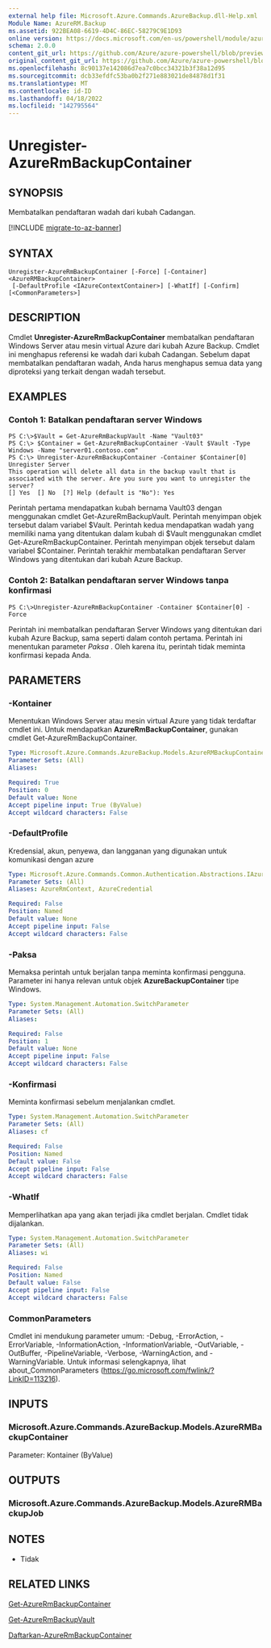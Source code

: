 ```yaml
---
external help file: Microsoft.Azure.Commands.AzureBackup.dll-Help.xml
Module Name: AzureRM.Backup
ms.assetid: 922BEA08-6619-4D4C-86EC-58279C9E1D93
online version: https://docs.microsoft.com/en-us/powershell/module/azurerm.backup/unregister-azurermbackupcontainer
schema: 2.0.0
content_git_url: https://github.com/Azure/azure-powershell/blob/preview/src/ResourceManager/AzureBackup/Commands.AzureBackup/help/Unregister-AzureRmBackupContainer.md
original_content_git_url: https://github.com/Azure/azure-powershell/blob/preview/src/ResourceManager/AzureBackup/Commands.AzureBackup/help/Unregister-AzureRmBackupContainer.md
ms.openlocfilehash: 8c90137e142086d7ea7c0bcc34321b3f38a12d95
ms.sourcegitcommit: dcb33efdfc53ba0b2f271e883021de84878d1f31
ms.translationtype: MT
ms.contentlocale: id-ID
ms.lasthandoff: 04/18/2022
ms.locfileid: "142795564"
---
```

# Unregister-AzureRmBackupContainer

## SYNOPSIS
Membatalkan pendaftaran wadah dari kubah Cadangan.

[!INCLUDE [migrate-to-az-banner](../../includes/migrate-to-az-banner.md)]

## SYNTAX

```
Unregister-AzureRmBackupContainer [-Force] [-Container] <AzureRMBackupContainer>
 [-DefaultProfile <IAzureContextContainer>] [-WhatIf] [-Confirm] [<CommonParameters>]
```

## DESCRIPTION
Cmdlet **Unregister-AzureRmBackupContainer** membatalkan pendaftaran Windows Server atau mesin virtual Azure dari kubah Azure Backup.
Cmdlet ini menghapus referensi ke wadah dari kubah Cadangan.
Sebelum dapat membatalkan pendaftaran wadah, Anda harus menghapus semua data yang diproteksi yang terkait dengan wadah tersebut.

## EXAMPLES

### Contoh 1: Batalkan pendaftaran server Windows
```
PS C:\>$Vault = Get-AzureRmBackupVault -Name "Vault03"
PS C:\> $Container = Get-AzureRmBackupContainer -Vault $Vault -Type Windows -Name "server01.contoso.com"
PS C:\> Unregister-AzureRmBackupContainer -Container $Container[0]
Unregister Server
This operation will delete all data in the backup vault that is associated with the server. Are you sure you want to unregister the server? 
[] Yes  [] No  [?] Help (default is "No"): Yes
```

Perintah pertama mendapatkan kubah bernama Vault03 dengan menggunakan cmdlet Get-AzureRmBackupVault.
Perintah menyimpan objek tersebut dalam variabel $Vault.
Perintah kedua mendapatkan wadah yang memiliki nama yang ditentukan dalam kubah di $Vault menggunakan cmdlet Get-AzureRmBackupContainer.
Perintah menyimpan objek tersebut dalam variabel $Container.
Perintah terakhir membatalkan pendaftaran Server Windows yang ditentukan dari kubah Azure Backup.

### Contoh 2: Batalkan pendaftaran server Windows tanpa konfirmasi
```
PS C:\>Unregister-AzureRmBackupContainer -Container $Container[0] -Force
```

Perintah ini membatalkan pendaftaran Server Windows yang ditentukan dari kubah Azure Backup, sama seperti dalam contoh pertama.
Perintah ini menentukan parameter *Paksa* .
Oleh karena itu, perintah tidak meminta konfirmasi kepada Anda.

## PARAMETERS

### -Kontainer
Menentukan Windows Server atau mesin virtual Azure yang tidak terdaftar cmdlet ini.
Untuk mendapatkan **AzureRmBackupContainer**, gunakan cmdlet Get-AzureRmBackupContainer.

```yaml
Type: Microsoft.Azure.Commands.AzureBackup.Models.AzureRMBackupContainer
Parameter Sets: (All)
Aliases:

Required: True
Position: 0
Default value: None
Accept pipeline input: True (ByValue)
Accept wildcard characters: False
```

### -DefaultProfile
Kredensial, akun, penyewa, dan langganan yang digunakan untuk komunikasi dengan azure

```yaml
Type: Microsoft.Azure.Commands.Common.Authentication.Abstractions.IAzureContextContainer
Parameter Sets: (All)
Aliases: AzureRmContext, AzureCredential

Required: False
Position: Named
Default value: None
Accept pipeline input: False
Accept wildcard characters: False
```

### -Paksa
Memaksa perintah untuk berjalan tanpa meminta konfirmasi pengguna.
Parameter ini hanya relevan untuk objek **AzureBackupContainer** tipe Windows.

```yaml
Type: System.Management.Automation.SwitchParameter
Parameter Sets: (All)
Aliases:

Required: False
Position: 1
Default value: None
Accept pipeline input: False
Accept wildcard characters: False
```

### -Konfirmasi
Meminta konfirmasi sebelum menjalankan cmdlet.

```yaml
Type: System.Management.Automation.SwitchParameter
Parameter Sets: (All)
Aliases: cf

Required: False
Position: Named
Default value: False
Accept pipeline input: False
Accept wildcard characters: False
```

### -WhatIf
Memperlihatkan apa yang akan terjadi jika cmdlet berjalan.
Cmdlet tidak dijalankan.

```yaml
Type: System.Management.Automation.SwitchParameter
Parameter Sets: (All)
Aliases: wi

Required: False
Position: Named
Default value: False
Accept pipeline input: False
Accept wildcard characters: False
```

### CommonParameters
Cmdlet ini mendukung parameter umum: -Debug, -ErrorAction, -ErrorVariable, -InformationAction, -InformationVariable, -OutVariable, -OutBuffer, -PipelineVariable, -Verbose, -WarningAction, and -WarningVariable. Untuk informasi selengkapnya, lihat about_CommonParameters (https://go.microsoft.com/fwlink/?LinkID=113216).

## INPUTS

### Microsoft.Azure.Commands.AzureBackup.Models.AzureRMBackupContainer
Parameter: Kontainer (ByValue)

## OUTPUTS

### Microsoft.Azure.Commands.AzureBackup.Models.AzureRMBackupJob

## NOTES
* Tidak

## RELATED LINKS

[Get-AzureRmBackupContainer](./Get-AzureRmBackupContainer.md)

[Get-AzureRmBackupVault](./Get-AzureRmBackupVault.md)

[Daftarkan-AzureRmBackupContainer](./Register-AzureRmBackupContainer.md)


